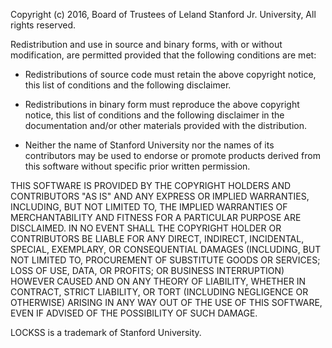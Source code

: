 Copyright (c) 2016, Board of Trustees of Leland Stanford Jr. University,
All rights reserved.

Redistribution and use in source and binary forms, with or without
modification, are permitted provided that the following conditions are
met:

* Redistributions of source code must retain the above copyright
 notice, this list of conditions and the following disclaimer.

* Redistributions in binary form must reproduce the above copyright
 notice, this list of conditions and the following disclaimer in the
 documentation and/or other materials provided with the distribution.

* Neither the name of Stanford University nor the names of its
 contributors may be used to endorse or promote products derived from
 this software without specific prior written permission.

THIS SOFTWARE IS PROVIDED BY THE COPYRIGHT HOLDERS AND CONTRIBUTORS "AS
IS" AND ANY EXPRESS OR IMPLIED WARRANTIES, INCLUDING, BUT NOT LIMITED
TO, THE IMPLIED WARRANTIES OF MERCHANTABILITY AND FITNESS FOR A
PARTICULAR PURPOSE ARE DISCLAIMED. IN NO EVENT SHALL THE COPYRIGHT
HOLDER OR CONTRIBUTORS BE LIABLE FOR ANY DIRECT, INDIRECT, INCIDENTAL,
SPECIAL, EXEMPLARY, OR CONSEQUENTIAL DAMAGES (INCLUDING, BUT NOT
LIMITED TO, PROCUREMENT OF SUBSTITUTE GOODS OR SERVICES; LOSS OF USE, DATA, OR PROFITS; OR BUSINESS INTERRUPTION) HOWEVER CAUSED AND ON ANY
THEORY OF LIABILITY, WHETHER IN CONTRACT, STRICT LIABILITY, OR TORT
(INCLUDING NEGLIGENCE OR OTHERWISE) ARISING IN ANY WAY OUT OF THE USE
OF THIS SOFTWARE, EVEN IF ADVISED OF THE POSSIBILITY OF SUCH DAMAGE.

LOCKSS is a trademark of Stanford University.
